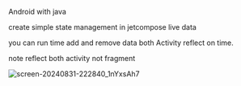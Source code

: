 Android with java

create simple state management in jetcompose live data

you can run time add and remove data both Activity reflect on time.

note reflect both activity not fragment

![screen-20240831-222840_1nYxsAh7](https://github.com/user-attachments/assets/0c504ce9-5ac4-422a-8ce2-77cba1f4592e)
